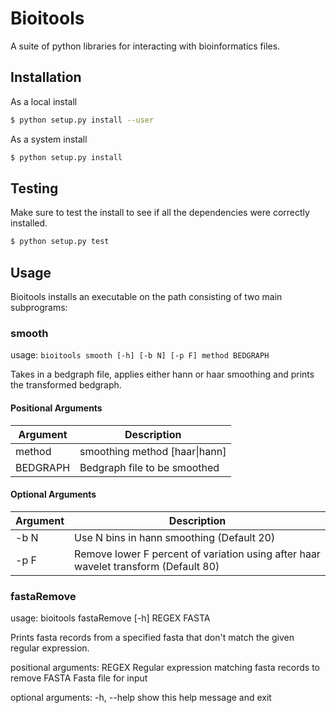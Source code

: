 # Bioitools

A suite of python libraries for interacting with bioinformatics files.

## Installation

As a local install
```bash
$ python setup.py install --user
```
As a system install
```bash
$ python setup.py install
```

## Testing

Make sure to test the install to see if all the dependencies were correctly installed.
```bash
$ python setup.py test
```

## Usage

Bioitools installs an executable on the path consisting of two main subprograms:

### smooth

usage: `bioitools smooth [-h] [-b N] [-p F] method BEDGRAPH`

Takes in a bedgraph file, applies either hann or haar smoothing and prints the
transformed bedgraph.

#### Positional Arguments

| Argument | Description |
|----------|-------------|
| method   | smoothing method \[haar\|hann\] |
| BEDGRAPH | Bedgraph file to be smoothed |

#### Optional Arguments

| Argument | Description |
|----------|-------------|
| -b N     | Use N bins in hann smoothing \(Default 20\) |
| -p F     | Remove lower F percent of variation using after haar wavelet transform \(Default 80\) |

### fastaRemove

usage: bioitools fastaRemove [-h] REGEX FASTA

Prints fasta records from a specified fasta that don't match the given regular
expression.

positional arguments:
  REGEX       Regular expression matching fasta records to remove
  FASTA       Fasta file for input

optional arguments:
  -h, --help  show this help message and exit

